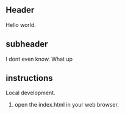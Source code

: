 ## Header
Hello world.

## subheader
I dont even know.
What up

## instructions

Local development.
1) open the index.html in your web browser.